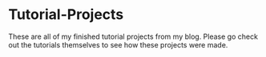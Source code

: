 # Tutorial-Projects
These are all of my finished tutorial projects from my blog. Please go check out the tutorials themselves to see how these projects were made.
